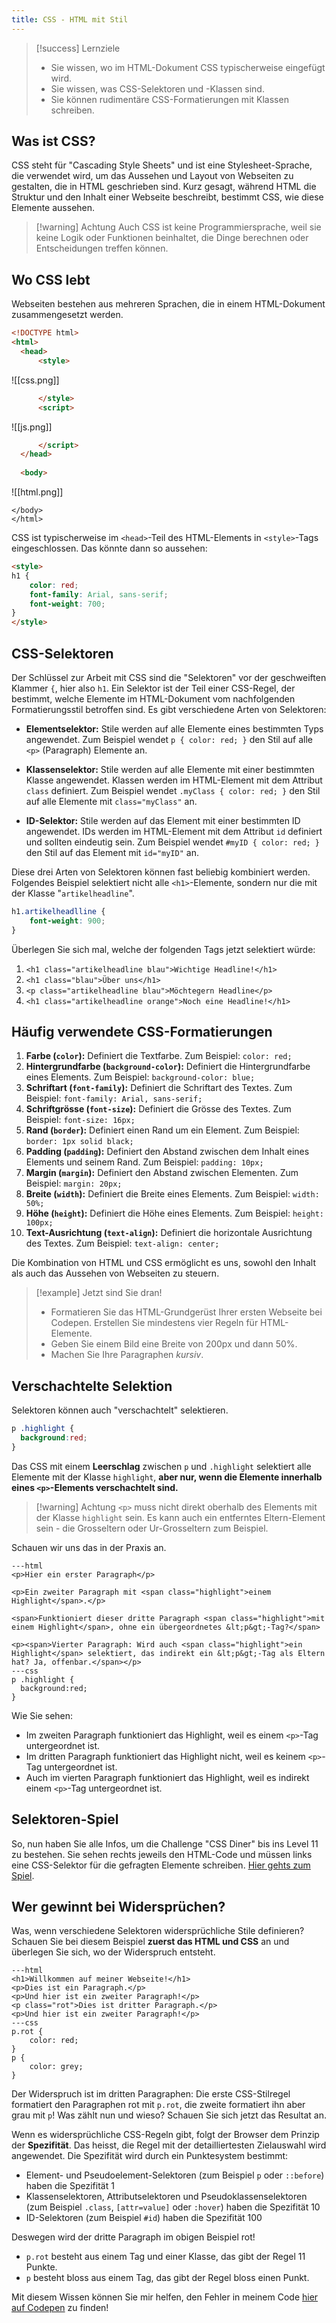 ```yaml
---
title: CSS - HTML mit Stil
---
```


> [!success] Lernziele
> 
> - Sie wissen, wo im HTML-Dokument CSS typischerweise eingefügt wird.
> - Sie wissen, was CSS-Selektoren und -Klassen sind.
> - Sie können rudimentäre CSS-Formatierungen mit Klassen schreiben.
## Was ist CSS?

CSS steht für "Cascading Style Sheets" und ist eine Stylesheet-Sprache, die verwendet wird, um das Aussehen und Layout von Webseiten zu gestalten, die in HTML geschrieben sind. Kurz gesagt, während HTML die Struktur und den Inhalt einer Webseite beschreibt, bestimmt CSS, wie diese Elemente aussehen.

> [!warning] Achtung
> Auch CSS ist keine Programmiersprache, weil sie keine Logik oder Funktionen beinhaltet, die Dinge berechnen oder Entscheidungen treffen können.

## Wo CSS lebt

Webseiten bestehen aus mehreren Sprachen, die in einem HTML-Dokument zusammengesetzt werden.

```html
<!DOCTYPE html>
<html>
  <head>
	  <style>
```
![[css.png]]
```html
	  </style>
	  <script>
```
![[js.png]]
```html
	  </script>
  </head>
  
  <body>
  ```
![[html.png]]
  ```
  </body>
</html>
```

CSS ist typischerweise im `<head>`-Teil des HTML-Elements in `<style>`-Tags eingeschlossen. Das könnte dann so aussehen:

```html
<style>
h1 {
	color: red;
	font-family: Arial, sans-serif;
	font-weight: 700;
}
</style>
```

## CSS-Selektoren

Der Schlüssel zur Arbeit mit CSS sind die "Selektoren" vor der geschweiften Klammer `{`, hier also `h1`. Ein Selektor ist der Teil einer CSS-Regel, der bestimmt, welche Elemente im HTML-Dokument vom nachfolgenden Formatierungsstil betroffen sind. Es gibt verschiedene Arten von Selektoren:

- **Elementselektor:** Stile werden auf alle Elemente eines bestimmten Typs angewendet. Zum Beispiel wendet `p { color: red; }` den Stil auf alle `<p>` (Paragraph) Elemente an.

- **Klassenselektor:** Stile werden auf alle Elemente mit einer bestimmten Klasse angewendet. Klassen werden im HTML-Element mit dem Attribut `class` definiert. Zum Beispiel wendet `.myClass { color: red; }` den Stil auf alle Elemente mit `class="myClass"` an.

- **ID-Selektor:** Stile werden auf das Element mit einer bestimmten ID angewendet. IDs werden im HTML-Element mit dem Attribut `id` definiert und sollten eindeutig sein. Zum Beispiel wendet `#myID { color: red; }` den Stil auf das Element mit `id="myID"` an.

Diese drei Arten von Selektoren können fast beliebig kombiniert werden. Folgendes Beispiel selektiert nicht alle `<h1>`-Elemente, sondern nur die mit der Klasse "`artikelheadline`".

```css
h1.artikelheadlline {
	font-weight: 900;
}
```

Überlegen Sie sich mal, welche der folgenden Tags jetzt selektiert würde:
1. `<h1 class="artikelheadline blau">Wichtige Headline!</h1>` 
2. `<h1 class="blau">Über uns</h1>`
3. `<p class="artikelheadline blau">Möchtegern Headline</p>`
4. `<h1 class="artikelheadline orange">Noch eine Headline!</h1>`

## Häufig verwendete CSS-Formatierungen

1. **Farbe (`color`):** Definiert die Textfarbe. Zum Beispiel: `color: red;`
2. **Hintergrundfarbe (`background-color`):** Definiert die Hintergrundfarbe eines Elements. Zum Beispiel: `background-color: blue;`
3. **Schriftart (`font-family`):** Definiert die Schriftart des Textes. Zum Beispiel: `font-family: Arial, sans-serif;`
4. **Schriftgrösse (`font-size`):** Definiert die Grösse des Textes. Zum Beispiel: `font-size: 16px;`
5. **Rand (`border`):** Definiert einen Rand um ein Element. Zum Beispiel: `border: 1px solid black;`
6. **Padding (`padding`):** Definiert den Abstand zwischen dem Inhalt eines Elements und seinem Rand. Zum Beispiel: `padding: 10px;`
7. **Margin (`margin`):** Definiert den Abstand zwischen Elementen. Zum Beispiel: `margin: 20px;`
8. **Breite (`width`):** Definiert die Breite eines Elements. Zum Beispiel: `width: 50%;`
9. **Höhe (`height`):** Definiert die Höhe eines Elements. Zum Beispiel: `height: 100px;`
10. **Text-Ausrichtung (`text-align`):** Definiert die horizontale Ausrichtung des Textes. Zum Beispiel: `text-align: center;`

Die Kombination von HTML und CSS ermöglicht es uns, sowohl den Inhalt als auch das Aussehen von Webseiten zu steuern.

> [!example] Jetzt sind Sie dran!
> 
> - Formatieren Sie das HTML-Grundgerüst Ihrer ersten Webseite bei Codepen. Erstellen Sie mindestens vier Regeln für HTML-Elemente. 
> - Geben Sie einem Bild eine Breite von 200px und dann 50%.
> - Machen Sie Ihre Paragraphen *kursiv*.

## Verschachtelte Selektion

Selektoren können auch "verschachtelt" selektieren. 

```css
p .highlight {
  background:red;
}
```

Das CSS mit einem **Leerschlag** zwischen `p` und `.highlight` selektiert alle Elemente mit der Klasse `highlight`, **aber nur, wenn die Elemente innerhalb eines `<p>`-Elements verschachtelt sind.**


> [!warning] Achtung
> `<p>` muss nicht direkt oberhalb des Elements mit der Klasse `highlight` sein. Es kann auch ein entferntes Eltern-Element sein - die Grosseltern oder Ur-Grosseltern zum Beispiel.

Schauen wir uns das in der Praxis an.

```codepen
---html
<p>Hier ein erster Paragraph</p>

<p>Ein zweiter Paragraph mit <span class="highlight">einem Highlight</span>.</p>

<span>Funktioniert dieser dritte Paragraph <span class="highlight">mit einem Highlight</span>, ohne ein übergeordnetes &lt;p&gt;-Tag?</span>

<p><span>Vierter Paragraph: Wird auch <span class="highlight">ein Highlight</span> selektiert, das indirekt ein &lt;p&gt;-Tag als Eltern hat? Ja, offenbar.</span></p>
---css
p .highlight {
  background:red;
}
```

Wie Sie sehen:
* Im zweiten Paragraph funktioniert das Highlight, weil es einem `<p>`-Tag untergeordnet ist.
* Im dritten Paragraph funktioniert das Highlight nicht, weil es keinem `<p>`-Tag untergeordnet ist.
* Auch im vierten Paragraph funktioniert das Highlight, weil es indirekt einem `<p>`-Tag untergeordnet ist.

## Selektoren-Spiel

So, nun haben Sie alle Infos, um die Challenge "CSS Diner" bis ins Level 11 zu bestehen. Sie sehen rechts jeweils den HTML-Code und müssen links eine CSS-Selektor für die gefragten Elemente schreiben. [Hier gehts zum Spiel](https://flukeout.github.io/).

## Wer gewinnt bei Widersprüchen?
Was, wenn verschiedene Selektoren widersprüchliche Stile definieren? Schauen Sie bei diesem Beispiel **zuerst das HTML und CSS** an und überlegen Sie sich, wo der Widerspruch entsteht.

```codepen { data-default-tab="html" }
---html
<h1>Willkommen auf meiner Webseite!</h1>
<p>Dies ist ein Paragraph.</p>
<p>Und hier ist ein zweiter Paragraph!</p>
<p class="rot">Dies ist dritter Paragraph.</p>
<p>Und hier ist ein zweiter Paragraph!</p>
---css
p.rot {
	color: red;
}
p {
	color: grey;
}
```

Der Widerspruch ist im dritten Paragraphen: Die erste CSS-Stilregel formatiert den Paragraphen rot mit `p.rot`, die zweite formatiert ihn aber grau mit `p`! Was zählt nun und wieso? Schauen Sie sich jetzt das Resultat an.

Wenn es widersprüchliche CSS-Regeln gibt, folgt der Browser dem Prinzip der **Spezifität**. Das heisst, die Regel mit der detailliertesten Zielauswahl wird angewendet. Die Spezifität wird durch ein Punktesystem bestimmt: 
* Element- und Pseudoelement-Selektoren (zum Beispiel `p` oder `::before`) haben die Spezifität 1
* Klassenselektoren, Attributselektoren und Pseudoklassenselektoren (zum Beispiel `.class`, `[attr=value]` oder `:hover`) haben die Spezifität 10 
* ID-Selektoren (zum Beispiel `#id`) haben die Spezifität 100

Deswegen wird der dritte Paragraph im obigen Beispiel rot!
* `p.rot` besteht aus einem Tag und einer Klasse, das gibt der Regel 11 Punkte.
* `p` besteht bloss aus einem Tag, das gibt der Regel bloss einen Punkt.

Mit diesem Wissen können Sie mir helfen, den Fehler in meinem Code [hier auf Codepen](https://codepen.io/marcchehab/pen/rNqPOKq) zu finden!